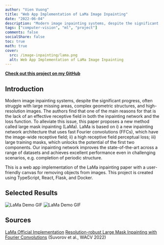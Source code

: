 ```yaml
---
author: "Vien Vuong"
title: "Web App Implementation of LaMa Image Inpainting"
date: "2022-06-04"
description: "Modern image inpainting systems, despite the significant progress, often struggle with large missing areas, complex geometric structures, and high-resolution images. The authors find that one of the main reasons for that is the lack of an effective receptive field in both the inpainting network and the loss function. To alleviate this issue, this paper proposes a new method called large mask inpainting (LaMa). LaMa is based on i) a new inpainting network architecture that uses fast Fourier convolutions (FFCs), which have the image-wide receptive field; ii) a high receptive field perceptual loss; iii) large training masks, which unlocks the potential of the first two components. Our inpainting network improves the state-of-the-art across a range of datasets and achieves excellent performance even in challenging scenarios, e.g. completion of periodic structure. This is a web app implementation of the LaMa inpainting paper with a user-friendly canvas for removing objects from images."
tags: ["computer-vision", "ml", "project"]
comments: false
socialShare: false
toc: true
math: true
cover:
  src: /image-inpainting/lama.png
  alt: Web App Implementation of LaMa Image Inpainting
---
```


[**Check out this project on my GitHub**](https://github.com/vienvuong/inpainting)

## Introduction

Modern image inpainting systems, despite the significant progress, often struggle with large missing areas, complex geometric structures, and high-resolution images. The authors find that one of the main reasons for that is the lack of an effective receptive field in both the inpainting network and the loss function. To alleviate this issue, this paper proposes a new method called large mask inpainting (LaMa). LaMa is based on i) a new inpainting network architecture that uses fast Fourier convolutions (FFCs), which have the image-wide receptive field; ii) a high receptive field perceptual loss; iii) large training masks, which unlocks the potential of the first two components. Our inpainting network improves the state-of-the-art across a range of datasets and achieves excellent performance even in challenging scenarios, e.g. completion of periodic structure.

This is a web app implementation of the LaMa inpainting paper with a user-friendly canvas for removing objects from images. This project is created using TypeScript, React, Flask, and Docker.

## Selected Results

![LaMa Demo GIF](/lama-demo1.gif)
![LaMa Demo GIF](/lama-demo2.gif)

## Sources

[LaMa Official Implementation](https://github.com/saic-mdal/lama)
[Resolution-robust Large Mask Inpainting with Fourier Convolutions](https://arxiv.org/abs/2109.07161) (Suvorov et al., WACV 2022)
